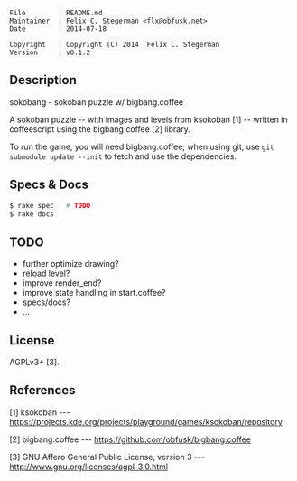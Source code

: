 
    File        : README.md
    Maintainer  : Felix C. Stegerman <flx@obfusk.net>
    Date        : 2014-07-18

    Copyright   : Copyright (C) 2014  Felix C. Stegerman
    Version     : v0.1.2

## Description

  sokobang - sokoban puzzle w/ bigbang.coffee

  A sokoban puzzle -- with images and levels from ksokoban [1] --
  written in coffeescript using the bigbang.coffee [2] library.

  To run the game, you will need bigbang.coffee; when using git, use
  `git submodule update --init` to fetch and use the dependencies.

## Specs & Docs

```bash
$ rake spec   # TODO
$ rake docs
```

## TODO

  * further optimize drawing?
  * reload level?
  * improve render_end?
  * improve state handling in start.coffee?
  * specs/docs?
  * ...

## License

  AGPLv3+ [3].

## References

  [1] ksokoban
  --- https://projects.kde.org/projects/playground/games/ksokoban/repository

  [2] bigbang.coffee
  --- https://github.com/obfusk/bigbang.coffee

  [3] GNU Affero General Public License, version 3
  --- http://www.gnu.org/licenses/agpl-3.0.html

<!-- vim: set tw=70 sw=2 sts=2 et fdm=marker : -->
